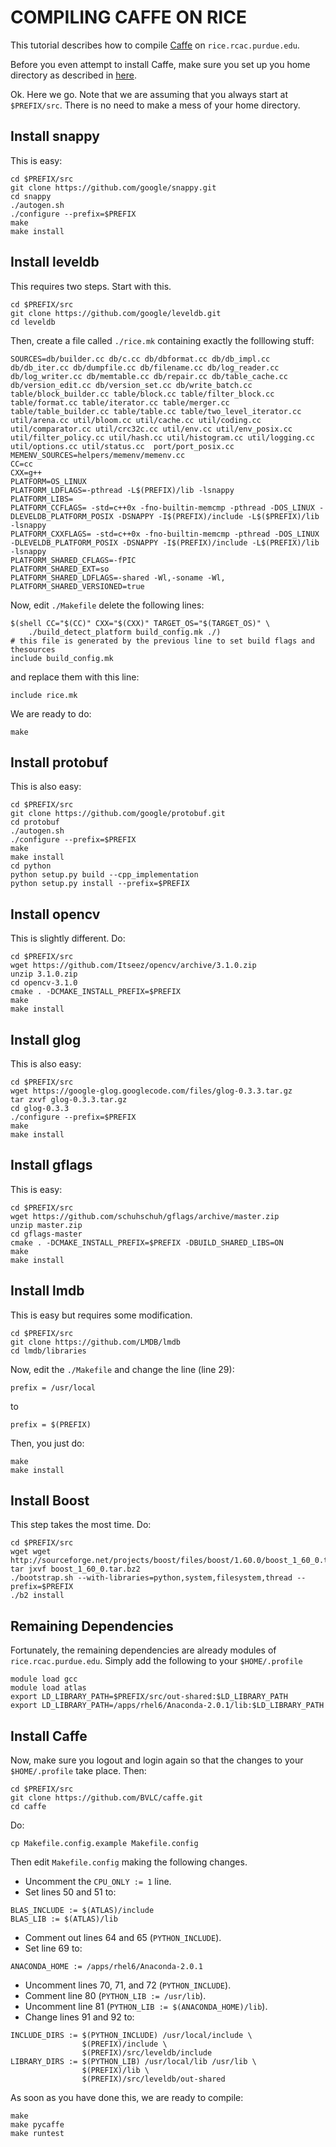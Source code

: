 COMPILING CAFFE ON RICE
=======================
This tutorial describes how to compile [Caffe](http://caffe.berkeleyvision.org) on ``rice.rcac.purdue.edu``.

Before you even attempt to install Caffe, make sure you set up you home directory as described in [here](./setting_up_rice_environment_README.mk).

Ok. Here we go. Note that we are assuming that you always start at ``$PREFIX/src``. There is no need to make a mess of your home directory.

Install snappy
--------------
This is easy:	
```
cd $PREFIX/src
git clone https://github.com/google/snappy.git
cd snappy
./autogen.sh
./configure --prefix=$PREFIX
make
make install
``` 

Install leveldb
---------------
This requires two steps. Start with this.
```
cd $PREFIX/src
git clone https://github.com/google/leveldb.git
cd leveldb
```
Then, create a file called ``./rice.mk`` containing exactly the folllowing
stuff:
```
SOURCES=db/builder.cc db/c.cc db/dbformat.cc db/db_impl.cc db/db_iter.cc db/dumpfile.cc db/filename.cc db/log_reader.cc db/log_writer.cc db/memtable.cc db/repair.cc db/table_cache.cc db/version_edit.cc db/version_set.cc db/write_batch.cc table/block_builder.cc table/block.cc table/filter_block.cc table/format.cc table/iterator.cc table/merger.cc table/table_builder.cc table/table.cc table/two_level_iterator.cc util/arena.cc util/bloom.cc util/cache.cc util/coding.cc util/comparator.cc util/crc32c.cc util/env.cc util/env_posix.cc util/filter_policy.cc util/hash.cc util/histogram.cc util/logging.cc util/options.cc util/status.cc  port/port_posix.cc
MEMENV_SOURCES=helpers/memenv/memenv.cc
CC=cc
CXX=g++
PLATFORM=OS_LINUX
PLATFORM_LDFLAGS=-pthread -L$(PREFIX)/lib -lsnappy
PLATFORM_LIBS=
PLATFORM_CCFLAGS= -std=c++0x -fno-builtin-memcmp -pthread -DOS_LINUX -DLEVELDB_PLATFORM_POSIX -DSNAPPY -I$(PREFIX)/include -L$($PREFIX)/lib -lsnappy
PLATFORM_CXXFLAGS= -std=c++0x -fno-builtin-memcmp -pthread -DOS_LINUX -DLEVELDB_PLATFORM_POSIX -DSNAPPY -I$(PREFIX)/include -L$(PREFIX)/lib -lsnappy
PLATFORM_SHARED_CFLAGS=-fPIC
PLATFORM_SHARED_EXT=so
PLATFORM_SHARED_LDFLAGS=-shared -Wl,-soname -Wl,
PLATFORM_SHARED_VERSIONED=true
```
Now, edit ``./Makefile`` delete the following lines:
```
$(shell CC="$(CC)" CXX="$(CXX)" TARGET_OS="$(TARGET_OS)" \
    ./build_detect_platform build_config.mk ./)
# this file is generated by the previous line to set build flags and thesources
include build_config.mk
```
and replace them with this line:
```
include rice.mk
```
We are ready to do:
```
make
```

Install protobuf
----------------
This is also easy:
```
cd $PREFIX/src
git clone https://github.com/google/protobuf.git
cd protobuf
./autogen.sh
./configure --prefix=$PREFIX
make
make install
cd python
python setup.py build --cpp_implementation
python setup.py install --prefix=$PREFIX
```

Install opencv
--------------
This is slightly different. Do:
```
cd $PREFIX/src
wget https://github.com/Itseez/opencv/archive/3.1.0.zip
unzip 3.1.0.zip
cd opencv-3.1.0
cmake . -DCMAKE_INSTALL_PREFIX=$PREFIX
make
make install
```

Install glog
------------
This is also easy:
```
cd $PREFIX/src
wget https://google-glog.googlecode.com/files/glog-0.3.3.tar.gz
tar zxvf glog-0.3.3.tar.gz
cd glog-0.3.3
./configure --prefix=$PREFIX
make
make install
```

Install gflags
--------------
This is easy:
```
cd $PREFIX/src
wget https://github.com/schuhschuh/gflags/archive/master.zip
unzip master.zip
cd gflags-master
cmake . -DCMAKE_INSTALL_PREFIX=$PREFIX -DBUILD_SHARED_LIBS=ON
make
make install
```

Install lmdb
------------
This is easy but requires some modification.
```
cd $PREFIX/src
git clone https://github.com/LMDB/lmdb
cd lmdb/libraries
```
Now, edit the ``./Makefile`` and change the line (line 29):
```
prefix = /usr/local
```
to
```
prefix = $(PREFIX)
```
Then, you just do:
```
make
make install
```

Install Boost
-------------
This step takes the most time.
Do:
```
cd $PREFIX/src
wget wget http://sourceforge.net/projects/boost/files/boost/1.60.0/boost_1_60_0.tar.bz2
tar jxvf boost_1_60_0.tar.bz2
./bootstrap.sh --with-libraries=python,system,filesystem,thread --prefix=$PREFIX
./b2 install
```

Remaining Dependencies
----------------------
Fortunately, the remaining dependencies are already modules of ``rice.rcac.purdue.edu``.
Simply add the following to your ``$HOME/.profile``
```
module load gcc
module load atlas
export LD_LIBRARY_PATH=$PREFIX/src/out-shared:$LD_LIBRARY_PATH
export LD_LIBRARY_PATH=/apps/rhel6/Anaconda-2.0.1/lib:$LD_LIBRARY_PATH
```

Install Caffe
-------------
Now, make sure you logout and login again so that the changes to your
``$HOME/.profile`` take place. Then:
```
cd $PREFIX/src
git clone https://github.com/BVLC/caffe.git
cd caffe
```
Do:
```
cp Makefile.config.example Makefile.config
```
Then edit ``Makefile.config`` making the following changes.

+ Uncomment the ``CPU_ONLY := 1`` line.
+ Set lines 50 and 51 to:

```
BLAS_INCLUDE := $(ATLAS)/include
BLAS_LIB := $(ATLAS)/lib
```
+ Comment out lines 64 and 65 (``PYTHON_INCLUDE``).
+ Set line 69 to:

```
ANACONDA_HOME := /apps/rhel6/Anaconda-2.0.1
```
+ Uncomment lines 70, 71, and 72 (``PYTHON_INCLUDE``).
+ Comment line 80 (``PYTHON_LIB := /usr/lib``).
+ Uncomment line 81 (``PYTHON_LIB := $(ANACONDA_HOME)/lib``).
+ Change lines 91 and 92 to:

```
INCLUDE_DIRS := $(PYTHON_INCLUDE) /usr/local/include \
                $(PREFIX)/include \
                $(PREFIX)/src/leveldb/include
LIBRARY_DIRS := $(PYTHON_LIB) /usr/local/lib /usr/lib \
                $(PREFIX)/lib \
                $(PREFIX)/src/leveldb/out-shared
```
As soon as you have done this, we are ready to compile:
```
make
make pycaffe
make runtest
```
